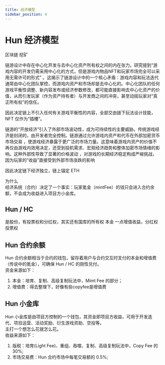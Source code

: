 ```yaml
---
title: 经济模型
sidebar_position: 4
---
```


# Hun 经济模型
区块链 挖矿

链游设计中存在中心化开发与去中心化资产所有权之间的内在张力。研究提到“游戏内容的开发仍需采用中心化的方式，但是游戏内物品NFT和玩家市场完全可以采用无需许可的形式” 。这揭示了链游设计中的一个核心矛盾：游戏内容和玩法迭代通常由中心化团队掌控，而游戏内资产和市场却是去中心化的。中心化团队的任何游戏平衡性调整、新内容发布或经济参数修改，都可能直接影响去中心化资产的价值，从而引发玩家（作为资产持有者）与开发商之间的冲突，甚至动摇玩家对“真正所有权”的信任。

因此决定链上不引入任何有关游戏平衡性的内容，全部交由链下玩法设计技能，NFT 仅作为“插槽”。

链游的“开放经济”引入了外部市场波动性，成为可持续性的主要威胁。传统游戏经济是封闭的，由开发者完全控制。链游通过允许游戏内资产和代币在外部加密货币市场交易 ，使游戏经济暴露于更广泛的市场力量。这意味着游戏内资产的价值不再仅由游戏内效用决定，还受到投机需求、宏观经济趋势和整体加密市场情绪的影响。这种外部性导致了显著的价格波动 ，对游戏的长期经济稳定构成严峻挑战，因为玩家的“收益”直接受到外部市场涨跌的影响

因此决定链下经济独立，链上锚定 ETH


为什么   
经济系统（合约）决定了一个事实：玩家氪金（mintFee）的钱只会进入合约余额，不会成为收益进入项目方小金库。

## Hun / HC
是股份，有投票权和分红权，其实还有国库的所有权
本金
一点增值收益，分红权
投票权



## Hun 合约余额
Hun 合约余额相当于合约的钱包，留存着用户与合约交互时支付的本金和增值费（传说中的氪金），可确保 Hun / HC 的刚性兑付。  
资金来源如下：
1. 本金：培育、复制、高级复制玩法中，Mimt Fee 的部分；
2. 增值费：得去整理下，好像有些copyfee是增值费

## Hun 小金库
Hun 小金库是由项目方控制的一个钱包，其资金即项目方收益，可用于开发迭代、项目运营、活动奖励、衍生游戏资助、空投等。  
主打一个想怎么花就怎么花。  
收益来源如下：
1. 版税：培育(Light Fee)、重组、吞噬、复制、高级复制玩法中，Copy Fee 的 30%;
2. 市场交易费：Hun 合约市场中每笔交易额的 0.5%;


